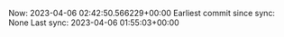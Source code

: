 Now: 2023-04-06 02:42:50.566229+00:00 Earliest commit since sync: None Last sync: 2023-04-06 01:55:03+00:00
